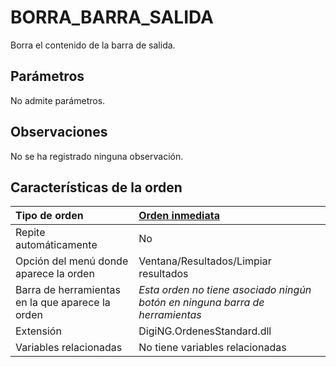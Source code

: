 # BORRA\_BARRA\_SALIDA

Borra el contenido de la barra de salida.

## Parámetros

No admite parámetros.

## Observaciones

No se ha registrado ninguna observación.

## Características de la orden

| Tipo de orden | [Orden inmediata](borra-barra-salida.md) |
| :--- | :--- |
| Repite automáticamente | No |
| Opción del menú donde aparece la orden | Ventana/Resultados/Limpiar resultados |
| Barra de herramientas en la que aparece la orden | _Esta orden no tiene asociado ningún botón en ninguna barra de herramientas_ |
| Extensión | DigiNG.OrdenesStandard.dll |
| Variables relacionadas | No tiene variables relacionadas |


